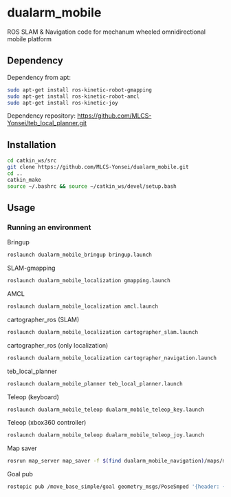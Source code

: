 # dualarm_mobile
ROS SLAM &amp; Navigation code for mechanum wheeled omnidirectional mobile platform

## Dependency
Dependency from apt:
```bash
sudo apt-get install ros-kinetic-robot-gmapping
sudo apt-get install ros-kinetic-robot-amcl
sudo apt-get install ros-kinetic-joy
```
Dependency repository:
https://github.com/MLCS-Yonsei/teb_local_planner.git

## Installation
```bash
cd catkin_ws/src
git clone https://github.com/MLCS-Yonsei/dualarm_mobile.git
cd ..
catkin_make
source ~/.bashrc && source ~/catkin_ws/devel/setup.bash
```

## Usage

### Running an environment
Bringup
```bash
roslaunch dualarm_mobile_bringup bringup.launch
```

SLAM-gmapping
```bash
roslaunch dualarm_mobile_localization gmapping.launch
```

AMCL
```bash
roslaunch dualarm_mobile_localization amcl.launch
```

cartographer_ros (SLAM)
```bash
roslaunch dualarm_mobile_localization cartographer_slam.launch
```

cartographer_ros (only localization)
```bash
roslaunch dualarm_mobile_localization cartographer_navigation.launch
```

teb_local_planner
```bash
roslaunch dualarm_mobile_planner teb_local_planner.launch
```

Teleop (keyboard)
```bash
roslaunch dualarm_mobile_teleop dualarm_mobile_teleop_key.launch
```

Teleop (xbox360 controller)
```bash
roslaunch dualarm_mobile_teleop dualarm_mobile_teleop_joy.launch
```

Map saver
```bash
rosrun map_server map_saver -f $(find dualarm_mobile_navigation)/maps/map
```

Goal pub
```bash
rostopic pub /move_base_simple/goal geometry_msgs/PoseSmped '{header: {stamp: now, frame_id: "map"}, pose: {position: {x: 1.1, y: 7.9, z: 0.0}, orientation: {z: -0.1, w: 1.0}}}'
```
